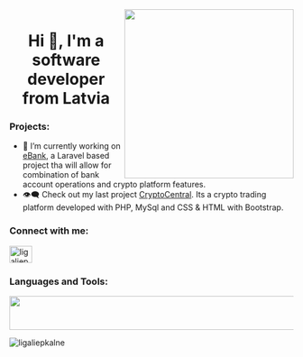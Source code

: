 
<img align="right" width="300" height="300" src="https://user-images.githubusercontent.com/110776571/213465580-53d2e3d7-017a-4005-acbf-002f4abc177c.png">


<h1 align="center">Hi 👋, I'm a software developer from Latvia</h1>

<h3 align="left">Projects:</h3>
<p align="justify">

- 🔭 I’m currently working on [eBank](https://github.com/LigaLiepkalne/eBank), a Laravel based project tha will allow for combination of bank account operations and crypto platform features. 
-	:eye_speech_bubble: Check out my last project [CryptoCentral](https://github.com/LigaLiepkalne/CryptoCentral). Its a crypto trading platform developed with PHP, MySql and CSS & HTML with Bootstrap.</p>

<h3 align="left">Connect with me:</h3>
<p align="left">
<a href="https://linkedin.com/in/ligaliepkalne" target="blank"><img align="center" src="https://raw.githubusercontent.com/rahuldkjain/github-profile-readme-generator/master/src/images/icons/Social/linked-in-alt.svg" alt="ligaliepkalne" height="30" width="40" /></a>
</p>

<h3 align="left">Languages and Tools:</h3>
<img src="https://user-images.githubusercontent.com/110776571/213458706-2b4d0c0b-7da7-4dd8-ab52-e817201e9c2f.png" width="565" height="60">

<p><img align="left" src="https://github-readme-stats.vercel.app/api/top-langs?username=ligaliepkalne&show_icons=true&locale=en&layout=compact" alt="ligaliepkalne" /></p>

